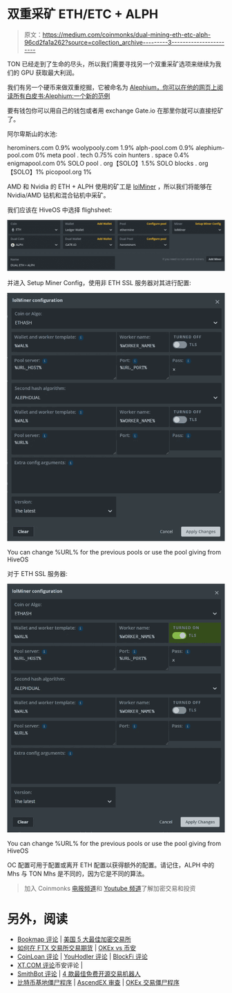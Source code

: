 # 双重采矿 ETH/ETC + ALPH

> 原文：<https://medium.com/coinmonks/dual-mining-eth-etc-alph-96cd2fa1a262?source=collection_archive---------3----------------------->

TON 已经走到了生命的尽头，所以我们需要寻找另一个双重采矿选项来继续为我们的 GPU 获取最大利润。

我们有另一个硬币来做双重挖掘，它被命名为 [Alephium，你可以在他的网页上阅读所有白皮书:Alephium:一个新的范例](https://alephium.org/)

要有钱包你可以用自己的钱包或者用 exchange Gate.io 在那里你就可以直接挖矿了。

阿尔卑斯山的水池:

herominers.com 0.9%
woolypooly.com 1.9%
alph-pool.com 0.9%
alephium-pool.com 0%
meta pool . tech 0.75%
coin hunters . space 0.4%
enigmapool.com 0%
SOLO pool . org【SOLO】1.5%
SOLO blocks . org【SOLO】1%
picopool.org 1%

AMD 和 Nvidia 的 ETH + ALPH 使用的矿工是 [lolMiner](https://github.com/Lolliedieb/lolMiner-releases) ，所以我们将能够在 Nvidia/AMD 钻机和混合钻机中采矿。

我们应该在 HiveOS 中选择 flighsheet:

![](img/60be982d32178e85aadd1ddc252aaf8d.png)

并进入 Setup Miner Config，使用非 ETH SSL 服务器对其进行配置:

![](img/d49c45b8f51b956f1ef2ea4e29ed65ed.png)

You can change %URL% for the previous pools or use the pool giving from HiveOS

对于 ETH SSL 服务器:

![](img/17f3cccf1b11b53209daad623d1bf969.png)

You can change %URL% for the previous pools or use the pool giving from HiveOS

OC 配置可用于配置或离开 ETH 配置以获得额外的配置。请记住，ALPH 中的 Mhs 与 TON Mhs 是不同的，因为它是不同的算法。

> 加入 Coinmonks [电报频道](https://t.me/coincodecap)和 [Youtube 频道](https://www.youtube.com/c/coinmonks/videos)了解加密交易和投资

# 另外，阅读

*   [Bookmap 评论](https://coincodecap.com/bookmap-review-2021-best-trading-software) | [美国 5 大最佳加密交易所](https://coincodecap.com/crypto-exchange-usa)
*   [如何在 FTX 交易所交易期货](https://coincodecap.com/ftx-futures-trading) | [OKEx vs 币安](https://coincodecap.com/okex-vs-binance)
*   [CoinLoan 评论](https://coincodecap.com/coinloan-review) | [YouHodler 评论](/coinmonks/youhodler-4-easy-ways-to-make-money-98969b9689f2) | [BlockFi 评论](https://coincodecap.com/blockfi-review)
*   [XT.COM 评论](https://coincodecap.com/profittradingapp-for-binance)币安评论 |
*   [SmithBot 评论](https://coincodecap.com/smithbot-review) | [4 款最佳免费开源交易机器人](https://coincodecap.com/free-open-source-trading-bots)
*   [比特币基地僵尸程序](/coinmonks/coinbase-bots-ac6359e897f3) | [AscendEX 审查](/coinmonks/ascendex-review-53e829cf75fa) | [OKEx 交易僵尸程序](/coinmonks/okex-trading-bots-234920f61e60)